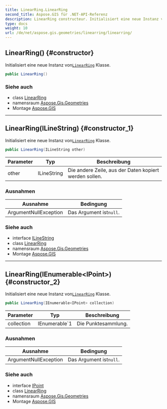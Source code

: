 ```yaml
---
title: LinearRing.LinearRing
second_title: Aspose.GIS für .NET-API-Referenz
description: LinearRing constructeur. Initialisiert eine neue Instanz vonLinearRing Klasse.
type: docs
weight: 10
url: /de/net/aspose.gis.geometries/linearring/linearring/
---
```

## LinearRing() {#constructor}

Initialisiert eine neue Instanz von[`LinearRing`](../) Klasse.

```csharp
public LinearRing()
```

### Siehe auch

* class [LinearRing](../)
* namensraum [Aspose.Gis.Geometries](../../linearring/)
* Montage [Aspose.GIS](../../../)

---

## LinearRing(ILineString) {#constructor_1}

Initialisiert eine neue Instanz von[`LinearRing`](../) Klasse.

```csharp
public LinearRing(ILineString other)
```

| Parameter | Typ | Beschreibung |
| --- | --- | --- |
| other | ILineString | Die andere Zeile, aus der Daten kopiert werden sollen. |

### Ausnahmen

| Ausnahme | Bedingung |
| --- | --- |
| ArgumentNullException | Das Argument ist`null`. |

### Siehe auch

* interface [ILineString](../../ilinestring/)
* class [LinearRing](../)
* namensraum [Aspose.Gis.Geometries](../../linearring/)
* Montage [Aspose.GIS](../../../)

---

## LinearRing(IEnumerable&lt;IPoint&gt;) {#constructor_2}

Initialisiert eine neue Instanz von[`LinearRing`](../) Klasse.

```csharp
public LinearRing(IEnumerable<IPoint> collection)
```

| Parameter | Typ | Beschreibung |
| --- | --- | --- |
| collection | IEnumerable`1 | Die Punktesammlung. |

### Ausnahmen

| Ausnahme | Bedingung |
| --- | --- |
| ArgumentNullException | Das Argument ist`null`. |

### Siehe auch

* interface [IPoint](../../ipoint/)
* class [LinearRing](../)
* namensraum [Aspose.Gis.Geometries](../../linearring/)
* Montage [Aspose.GIS](../../../)


